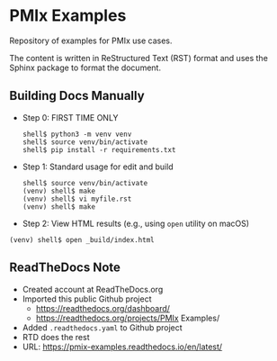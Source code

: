 # PMIx Examples

Repository of examples for PMIx use cases.

The content is written in ReStructured Text (RST) format and
uses the Sphinx package to format the document.


Building Docs Manually
----------------------

 * Step 0: FIRST TIME ONLY

   ```
   shell$ python3 -m venv venv
   shell$ source venv/bin/activate
   shell$ pip install -r requirements.txt
   ```


 * Step 1: Standard usage for edit and build

   ```
   shell$ source venv/bin/activate
   (venv) shell$ make
   (venv) shell$ vi myfile.rst
   (venv) shell$ make
   ```

 *  Step 2: View HTML results (e.g., using ``open`` utility on macOS)

   ```
   (venv) shell$ open _build/index.html
   ```


ReadTheDocs Note
----------------
 - Created account at ReadTheDocs.org
 - Imported this public Github project
    - https://readthedocs.org/dashboard/
    - https://readthedocs.org/projects/PMIx Examples/
 - Added `.readthedocs.yaml` to Github project
 - RTD does the rest
 - URL: https://pmix-examples.readthedocs.io/en/latest/

